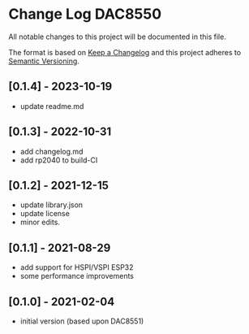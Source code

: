 # Change Log DAC8550

All notable changes to this project will be documented in this file.

The format is based on [Keep a Changelog](http://keepachangelog.com/)
and this project adheres to [Semantic Versioning](http://semver.org/).


## [0.1.4] - 2023-10-19
- update readme.md


## [0.1.3] - 2022-10-31
- add changelog.md
- add rp2040 to build-CI

## [0.1.2] - 2021-12-15
- update library.json
- update license
- minor edits.

## [0.1.1] - 2021-08-29
- add support for HSPI/VSPI ESP32
- some performance improvements

## [0.1.0] - 2021-02-04
- initial version (based upon DAC8551)

